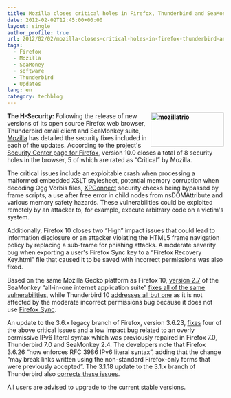 ```yaml
---
title: Mozilla closes critical holes in Firefox, Thunderbird and SeaMonkey
date: 2012-02-02T12:45:00+00:00
layout: single
author_profile: true
url: 2012/02/02/mozilla-closes-critical-holes-in-firefox-thunderbird-and-seamonkey/
tags:
  - Firefox
  - Mozilla
  - SeaMoney
  - software
  - Thunderbird
  - Updates
lang: en
category: techblog
---
```

**[<img title="mozillatrio" border="0" alt="mozillatrio" align="right" src="http://lh6.ggpht.com/-6q8NDxBhKmo/Typ-PkBF0tI/AAAAAAAAEco/KAfwQKkidtY/mozillatrio_thumb%25255B1%25255D.png?imgmax=800" width="170" height="80" />](http://lh3.ggpht.com/-1W3dNfWF0Hs/Typ98ucqdQI/AAAAAAAAEcg/rnPUk7BLSu4/s1600-h/mozillatrio%25255B3%25255D.png)The H-Security:** Following the release of new versions of its open source Firefox web browser, Thunderbird email client and SeaMonkey suite, [Mozilla](http://www.mozilla.org/) has detailed the security fixes included in each of the updates. According to the project's [Security Center page for Firefox](http://www.mozilla.org/security/known-vulnerabilities/firefox.html#firefox10), version 10.0 closes a total of 8 security holes in the browser, 5 of which are rated as &#8220;Critical&#8221; by Mozilla. 

The critical issues include an exploitable crash when processing a malformed embedded XSLT stylesheet, potential memory corruption when decoding Ogg Vorbis files, [XPConnect](https://developer.mozilla.org/en/XPConnect) security checks being bypassed by frame scripts, a use after free error in child nodes from nsDOMAttribute and various memory safety hazards. These vulnerabilities could be exploited remotely by an attacker to, for example, execute arbitrary code on a victim's system. 

Additionally, Firefox 10 closes two &#8220;High&#8221; impact issues that could lead to information disclosure or an attacker violating the HTML5 frame navigation policy by replacing a sub-frame for phishing attacks. A moderate severity bug when exporting a user's Firefox Sync key to a &#8220;Firefox Recovery Key.html&#8221; file that caused it to be saved with incorrect permissions was also fixed. 

Based on the same Mozilla Gecko platform as Firefox 10, [version 2.7](http://www.seamonkey-project.org/releases/seamonkey2.7/) of the SeaMonkey &#8220;all-in-one internet application suite&#8221; [fixes all of the same vulnerabilities](http://www.mozilla.org/security/known-vulnerabilities/seamonkey.html#seamonkey2.7), while Thunderbird 10 [addresses all but one](http://www.mozilla.org/security/known-vulnerabilities/thunderbird.html#thunderbird10) as it is not affected by the moderate incorrect permissions bug because it does not use [Firefox Sync](http://www.mozilla.org/en-US/mobile/sync/). 

An update to the 3.6.x legacy branch of Firefox, version 3.6.23, [fixes](http://www.mozilla.org/security/known-vulnerabilities/firefox36.html#firefox3.6.26) four of the above critical issues and a low impact bug related to an overly permissive IPv6 literal syntax which was previously repaired in Firefox 7.0, Thunderbird 7.0 and SeaMonkey 2.4. The developers note that Firefox 3.6.26 &#8220;now enforces RFC 3986 IPv6 literal syntax&#8221;, adding that the change &#8220;may break links written using the non-standard Firefox-only forms that were previously accepted&#8221;. The 3.1.18 update to the 3.1.x branch of Thunderbird also [corrects these issues](http://www.mozilla.org/security/known-vulnerabilities/thunderbird31.html#thunderbird3.1.18). 

All users are advised to upgrade to the current stable versions.